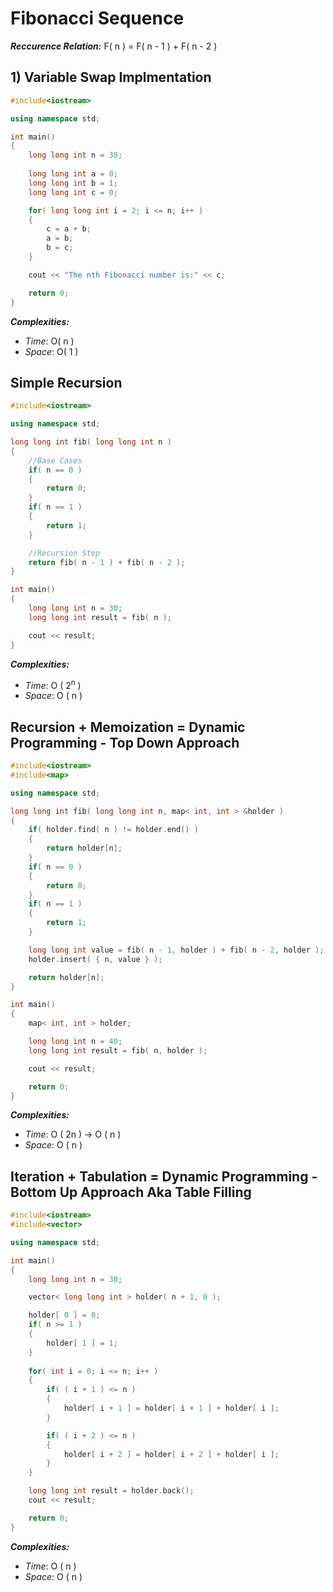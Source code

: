 # Fibonacci Sequence

***Reccurence Relation:*** F( n ) = F( n - 1 ) + F( n - 2 )

## 1) Variable Swap Implmentation

```cpp
#include<iostream>

using namespace std;

int main()
{
    long long int n = 30;
    
    long long int a = 0;
    long long int b = 1;
    long long int c = 0;

    for( long long int i = 2; i <= n; i++ )
    {
        c = a + b;
        a = b;
        b = c;
    }

    cout << "The nth Fibonacci number is:" << c;

    return 0;
}
```

***Complexities:***

- *Time*: O( n )
- *Space*: O( 1 )

## Simple Recursion

```cpp
#include<iostream>

using namespace std;

long long int fib( long long int n )
{
    //Base Cases
    if( n == 0 )
    {
        return 0;
    }
    if( n == 1 )
    {
        return 1;
    }

    //Recursion Step
    return fib( n - 1 ) + fib( n - 2 );
}

int main()
{
    long long int n = 30;
    long long int result = fib( n ); 

    cout << result;
}
```

***Complexities:***

- *Time*: O ( 2<sup>n</sup> )
- *Space*: O ( n )

## Recursion + Memoization = Dynamic Programming - Top Down Approach

```cpp
#include<iostream>
#include<map>

using namespace std;

long long int fib( long long int n, map< int, int > &holder )
{
    if( holder.find( n ) != holder.end() )
    {
        return holder[n];
    }
    if( n == 0 )
    {
        return 0;
    }
    if( n == 1 )
    {
        return 1;
    }

    long long int value = fib( n - 1, holder ) + fib( n - 2, holder );
    holder.insert( { n, value } );

    return holder[n];
}

int main()
{
    map< int, int > holder;

    long long int n = 40;
    long long int result = fib( n, holder );

    cout << result;

    return 0;
}
```

***Complexities:***

- *Time*: O ( 2n ) &rarr; O ( n )
- *Space*: O ( n )

## Iteration + Tabulation = Dynamic Programming - Bottom Up Approach Aka Table Filling

```cpp
#include<iostream>
#include<vector>

using namespace std;

int main()
{
    long long int n = 30;

    vector< long long int > holder( n + 1, 0 );

    holder[ 0 ] = 0;
    if( n >= 1 )
    { 
        holder[ 1 ] = 1;
    }
    
    for( int i = 0; i <= n; i++ )
    {
        if( ( i + 1 ) <= n ) 
        {
            holder[ i + 1 ] = holder[ i + 1 ] + holder[ i ];
        }

        if( ( i + 2 ) <= n )
        {
            holder[ i + 2 ] = holder[ i + 2 ] + holder[ i ];
        }
    }

    long long int result = holder.back();
    cout << result;

    return 0;
}
```

***Complexities:***

- *Time*: O ( n )
- *Space*: O ( n )